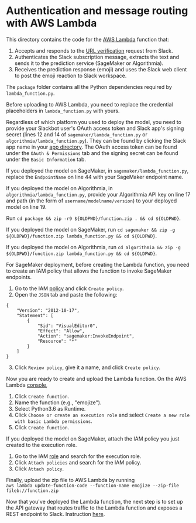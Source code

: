 # Authentication and message routing with AWS Lambda

This directory contains the code for the [AWS Lambda](https://aws.amazon.com/lambda/) function that:
1. Accepts and responds to the [URL verification](https://api.slack.com/events/url_verification) request from Slack.
2. Authenticates the Slack subscription message, extracts the text and sends it to the prediction service (SageMaker or Algorithmia).
3. Receives the prediction response (emoji) and uses the Slack web client to post the emoji reaction to Slack workspace.

The `package` folder contains all the Python dependencies required by `lambda_function.py`.

Before uploading to AWS Lambda, you need to replace the credential placeholders in `lambda_function.py` with yours.

Regardless of which platform you used to deploy the model, you need to provide your Slackbot user's OAuth access token and Slack app's signing secret (lines 12 and 14 of `sagemaker/lambda_function.py` or `algorithmia/lambda_function.py`). They can be found by clicking the Slack app name in your [app directory](https://api.slack.com/apps). The OAuth access token can be found under the `OAuth & Permissions` tab and the signing secret can be found under the `Basic Information` tab.

If you deployed the model on SageMaker, in `sagemaker/lambda_function.py`, replace the `EndpointName` on line 44 with your SageMaker endpoint name.

If you deployed the model on Algorithmia, in `algorithmia/lambda_function.py`, provide your Algorithmia API key on line 17 and path (in the form of `username/modelname/version`) to your deployed model on line 19.

Run `cd package && zip -r9 ${OLDPWD}/function.zip . && cd ${OLDPWD}`.

If you deployed the model on SageMaker, run `cd sagemaker && zip -g ${OLDPWD}/function.zip lambda_function.py && cd ${OLDPWD}`.

If you deployed the model on Algorithmia, run `cd algorithmia && zip -g ${OLDPWD}/function.zip lambda_function.py && cd ${OLDPWD}`.

For SageMaker deployment, before creating the Lambda function, you need to create an IAM policy that allows the function to invoke SageMaker endpoints.
1. Go to the IAM [policy](https://console.aws.amazon.com/iam/home?ad=c&cp=bn&p=iam#/policies) and click `Create policy`.
2. Open the `JSON` tab and paste the following:
```
{
    "Version": "2012-10-17",
    "Statement": [
        {
            "Sid": "VisualEditor0",
            "Effect": "Allow",
            "Action": "sagemaker:InvokeEndpoint",
            "Resource": "*"
        }
    ]
}
```
3. Click `Review policy`, give it a name, and click `Create policy`.

Now you are ready to create and upload the Lambda function. On the AWS Lambda [console](https://console.aws.amazon.com/lambda/),
1. Click `Create function`.
2. Name the function (e.g., "emojize").
3. Select Python3.6 as Runtime.
4. Click `Choose or create an execution role` and select `Create a new role with basic Lambda permissions`.
5. Click `Create function`.

If you deployed the model on SageMaker, attach the IAM policy you just created to the execution role.
1. Go to the IAM [role](https://console.aws.amazon.com/iam/home?ad=c&cp=bn&p=iam#/roles) and search for the execution role.
2. Click `Attach policies` and search for the IAM policy.
3. Click `Attach policy`.

Finally, upload the zip file to AWS Lambda by running  
`aws lambda update-function-code --function-name emojize --zip-file fileb://function.zip`

Now that you've deployed the Lambda function, the next step is to set up the API gateway that routes traffic to the Lambda function and exposes a REST endpoint to Slack. Instruction [here](https://github.com/cw75/torchMojiBot/tree/master/api-gateway).
